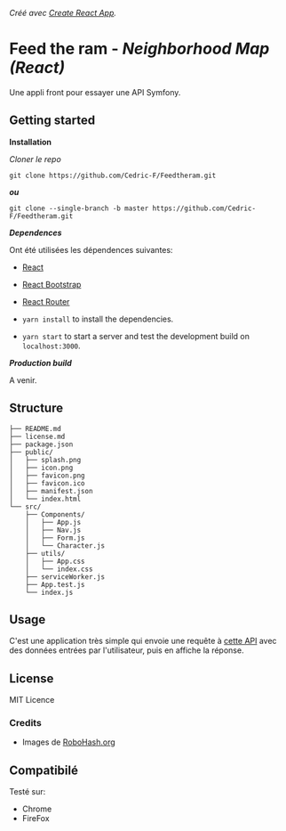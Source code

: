 _Créé avec [Create React App](https://github.com/facebookincubator/create-react-app)._

# Feed the ram - _Neighborhood Map (React)_

Une appli front pour essayer une API Symfony.

## Getting started

**Installation**

_Cloner le repo_

```
git clone https://github.com/Cedric-F/Feedtheram.git
```

***ou***

```
git clone --single-branch -b master https://github.com/Cedric-F/Feedtheram.git
```

_**Dependences**_

Ont été utilisées les dépendences suivantes:

* [React](https://github.com/facebook/React)
* [React Bootstrap](https://github.com/react-bootstrap/react-bootstrap)
* [React Router](https://github.com/ReactTraining/react-router)

* `yarn install` to install the dependencies.
* `yarn start` to start a server and test the development build on `localhost:3000`.

_**Production build**_

A venir.

## Structure

```
├── README.md
├── license.md
├── package.json
├── public/
│   ├── splash.png
│   ├── icon.png
│   ├── favicon.png
│   ├── favicon.ico
│   ├── manifest.json
│   └── index.html
└── src/
    ├── Components/
    │   ├── App.js
    │   ├── Nav.js
    │   ├── Form.js
    │   └── Character.js
    ├── utils/
    │   ├── App.css
    │   └── index.css
    ├── serviceWorker.js
    ├── App.test.js
    └── index.js
```

## Usage

C'est une application très simple qui envoie une requête à [cette API](https://github.com/cedric-f/feedtheram-api) avec des données entrées par l'utilisateur, puis en affiche la réponse.

## License

MIT Licence

### Credits

* Images de [RoboHash.org](https://obohash.org)

## Compatibilé

Testé sur:

* Chrome
* FireFox
